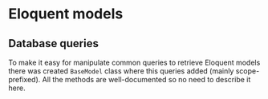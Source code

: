 # Eloquent models

## Database queries
To make it easy for manipulate common queries to retrieve Eloquent models there was created `BaseModel` class where this queries added (mainly scope-prefixed). All the methods are well-documented so no need to describe it here.